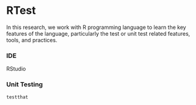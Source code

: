 # RTest

In this research, we work with R programming language to learn the key features of the language, particularly the test or unit test related features, tools, and practices.

### IDE

RStudio

### Unit Testing

`testthat`
